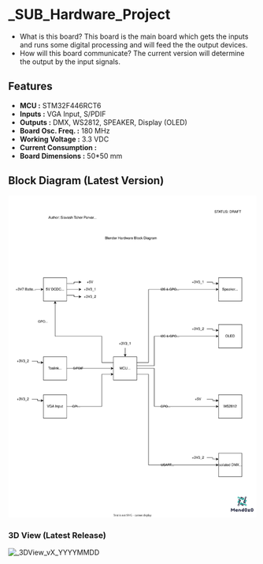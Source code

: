 # _SUB_Hardware_Project

- What is this board? This board is the main board which gets the inputs and runs some digital processing and will feed the the output devices.
- How will this board communicate? The current version will determine the output by the input signals.

## Features

- __MCU :__ STM32F446RCT6
- __Inputs :__ VGA Input, S/PDIF
- __Outputs :__ DMX, WS2812, SPEAKER, Display (OLED) 
- __Board Osc. Freq. :__ 180 MHz
- __Working Voltage :__ 3.3 VDC
- __Current Consumption :__ 
- __Board Dimensions :__ 50*50 mm

## Block Diagram (Latest Version)

![Hardware](https://github.com/mend0z0/Blender/blob/main/Document/Block%20Diagrams/_FBD_HW_Blender_v1.0.svg)

### 3D View (Latest Release)

![_3DView_vX_YYYYMMDD](https://github.com/mend0z0)
